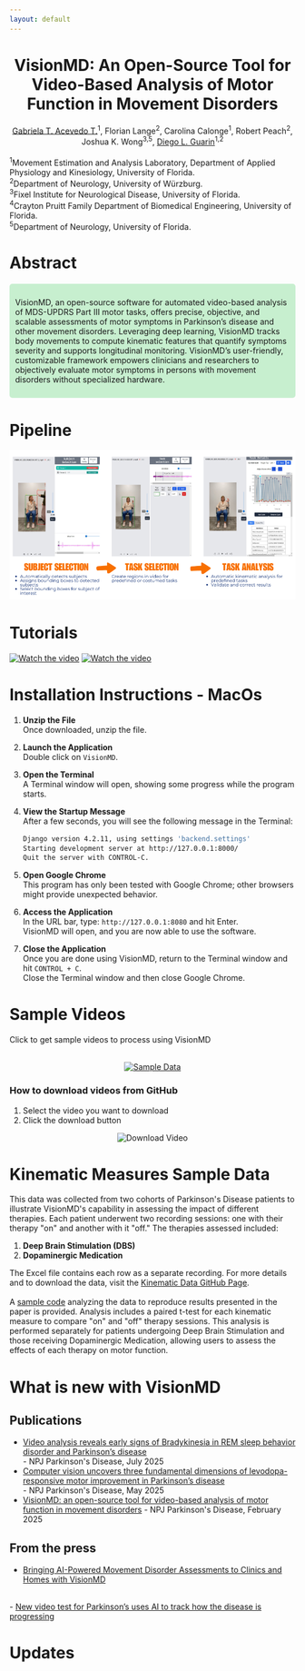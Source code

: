 ```yaml
---
layout: default
---
```


<h1 align="center">VisionMD: An Open-Source Tool for Video-Based Analysis of Motor Function in Movement Disorders</h1>
<div align="center">
  <a href="https://www.linkedin.com/in/gabrielaacevedot/" target="_blank">Gabriela T. Acevedo T.</a><sup>1</sup>, Florian Lange<sup>2</sup>, Carolina Calonge<sup>1</sup>, Robert Peach<sup>2</sup>, Joshua K. Wong<sup>3,5</sup>, <a href="https://www.linkedin.com/in/diego-guarin/" target="_blank">Diego L. Guarin</a><sup>1,2</sup>
</div>
<br>
<sup>1</sup>Movement Estimation and Analysis Laboratory, Department of Applied Physiology and Kinesiology, University of Florida.
<br>
<sup>2</sup>Department of Neurology, University of Würzburg.
<br>
<sup>3</sup>Fixel Institute for Neurological Disease, University of Florida.
<br>
<sup>4</sup>Crayton Pruitt Family Department of Biomedical Engineering, University of Florida.
<br>
<sup>5</sup>Department of Neurology, University of Florida. 

# Abstract
<div style="background-color: #C7EFCF; padding: 10px; border-radius: 5px; margin: 20px 0;">
  <p>VisionMD, an open-source software for automated video-based analysis of MDS-UPDRS Part III motor tasks, offers precise, objective, and scalable assessments of motor symptoms in Parkinson’s disease and other movement disorders. Leveraging deep learning, VisionMD tracks body movements to compute kinematic features that quantify symptoms severity and supports longitudinal monitoring. VisionMD’s user-friendly, customizable framework empowers clinicians and researchers to objectively evaluate motor symptoms in persons with movement disorders without specialized hardware.</p>
</div>

# Pipeline
<div align="center">
    <img src="files/VisionMD.png" alt="Pipeline" />
</div>

# Tutorials
[![Watch the video](https://img.youtube.com/vi/nEziXfARw8o/maxresdefault.jpg)](https://youtu.be/nEziXfARw8o)
[![Watch the video](https://img.youtube.com/vi/jZDgEBjXwP8/maxresdefault.jpg)](https://youtu.be/jZDgEBjXwP8)

# Installation Instructions - MacOs

1. **Unzip the File**  
   Once downloaded, unzip the file.

2. **Launch the Application**  
   Double click on `VisionMD`.

3. **Open the Terminal**  
   A Terminal window will open, showing some progress while the program starts.

4. **View the Startup Message**  
   After a few seconds, you will see the following message in the Terminal:

   ```bash
   Django version 4.2.11, using settings 'backend.settings'
   Starting development server at http://127.0.0.1:8000/
   Quit the server with CONTROL-C.
    ```
5. **Open Google Chrome**  
   This program has only been tested with Google Chrome; other browsers might provide unexpected behavior.

6. **Access the Application**  
   In the URL bar, type: `http://127.0.0.1:8080` and hit Enter.  
   VisionMD will open, and you are now able to use the software.

7. **Close the Application**  
   Once you are done using VisionMD, return to the Terminal window and hit `CONTROL + C`.  
   Close the Terminal window and then close Google Chrome.

# Sample Videos
Click to get sample videos to process using VisionMD
<br>
<br>
<div align="center">
  <a href="https://github.com/mea-lab/VisionMD-Tutorial/tree/main/sampledata/Videos" target="_blank">
    <img src="files/sample_data.png" alt="Sample Data" width="500">
  </a>
</div>

### How to download videos from GitHub
1. Select the video you want to download
2. Click the download button
<div align="center">
    <img src="files/donwload_video.jpg" alt="Download Video" />
</div>

# Kinematic Measures Sample Data

This data was collected from two cohorts of Parkinson's Disease patients to illustrate VisionMD's capability in assessing the impact of different therapies. Each patient underwent two recording sessions: one with their therapy "on" and another with it "off." The therapies assessed included:

1. **Deep Brain Stimulation (DBS)**
2. **Dopaminergic Medication**

The Excel file contains each row as a separate recording. For more details and to download the data, visit the [Kinematic Data GitHub Page](https://github.com/mea-lab/VisionMD-Tutorial/tree/main/sampledata/KinematicData).
<br><br>
A <a href="https://github.com/mea-lab/VisionMD-Tutorial/tree/main/sampledata/KinematicData/data_analysis.ipynb">sample code</a> analyzing the data to reproduce results presented in the paper is provided. Analysis includes a paired t-test for each kinematic measure to compare "on" and "off" therapy sessions. This analysis is performed separately for patients undergoing Deep Brain Stimulation and those receiving Dopaminergic Medication, allowing users to assess the effects of each therapy on motor function.

# What is new with VisionMD
## Publications
- <a href="https://www.nature.com/articles/s41531-025-01082-0">Video analysis reveals early signs of Bradykinesia in REM sleep behavior disorder and Parkinson’s disease</a>
<br> - NPJ Parkinson's Disease, July 2025
- <a href="https://www.nature.com/articles/s41531-025-00999-w">Computer vision uncovers three fundamental dimensions of levodopa-responsive motor improvement in Parkinson’s disease</a>
<br> - NPJ Parkinson's Disease, May 2025
- <a href="https://www.nature.com/articles/s41531-025-00876-6">VisionMD: an open-source tool for video-based analysis of motor function in movement disorders</a> - NPJ Parkinson's Disease, February 2025

## From the press
- <a href="https://fixel.ufhealth.org/2025/02/27/bringing-ai-powered-movement-disorder-assessments-to-clinics-and-homes-with-visionmd/">Bringing AI-Powered Movement Disorder Assessments to Clinics and Homes with VisionMD</a>
<br>
- <a href="https://news.ufl.edu/2024/07/parkinsons-video-test/">New video test for Parkinson’s uses AI to track how the disease is progressing </a>

# Updates
